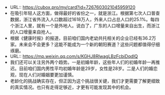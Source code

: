 - URL:: https://cubox.pro/my/card?id=7267603021045959120
- 在吸引年轻人这方面，做得最好的省份之一，就是浙江。根据第七次人口普查数据，浙江省外流入人口数超过1618万人，外来人口占总人口的25.1%。每四个浙江人里，就有一个是外地人。说白了，广东的人口增量来自出生，而浙江的人口增量来自抢人。
- 根据《健康时报》的报道，目前咱们国内老幼共托相关的企业已经有36.2万家。未来会不会更多？这能不能成为一个新的朝阳赛道？这些问题都值得仔细琢磨。
- URL:: https://mp.weixin.qq.com/s/KGHJ8RlwagLBzFcbiDqdlQ
- 我们还可以关注另外两个趋势。一是初婚年龄，这些年人们的初婚年龄一再推迟。目前咱们国内男性平均初婚年龄是29岁，女性是28岁。二是人们的婚恋观，现在人们对婚姻要更加谨慎。
- 老龄化的挑战确实存在，但正因为这个挑战很关键，我们才更需要了解更细致的真实情况。也只有走得足够近，才更有可能发现其中的机会。
